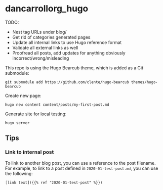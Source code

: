 # dancarrollorg_hugo

TODO:
* Nest tag URLs under blog/
* Get rid of categories generated pages
* Update all internal links to use Hugo reference format
* Validate all external links as well
* Proofread all posts, add updates for anything obviously incorrect/wrong/misleading


This repo is using the Hugo Bearcub theme, which is added as a Git submodule:

```
git submodule add https://github.com/clente/hugo-bearcub themes/hugo-bearcub
```

Create new page:

```
hugo new content content/posts/my-first-post.md
```

Generate site for local testing:

```
hugo server
```

## Tips

### Link to internal post

To link to another blog post, you can use a reference to the post filename.
For example, to link to a post defined in `2020-01-test-post.md`, you can use
the following:

```
[link text]({{% ref "2020-01-test-post" %}})
```
